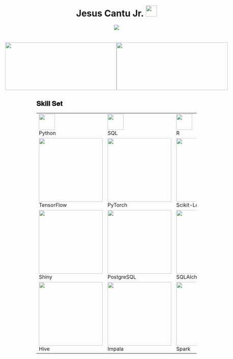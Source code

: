 <h1 align="center"> Jesus Cantu Jr. <img src="https://media.giphy.com/media/hvRJCLFzcasrR4ia7z/giphy.gif" width="35"></h1>

<p align="center">
  <a href="https://github.com/fairyland0926">
    <img src="https://readme-typing-svg.herokuapp.com/?lines=Researcher;Data%20Scientist;Software%20Engineer;Data%20Engineer;5%2B%20years%20of%20coding%20experience;Always%20learning%20new%20tech&font=Pacifico&center=true&width=550&height=80&color=2A9D2A&vCenter=true&size=45%22">
  </a>
</p>

<h1 align="center"></h1>

<!-- GitHub statistics section -->
<div style="display: flex; justify-content: center;">
  <!-- Image aligned to the left displaying GitHub statistics -->
  <div>
    <img src="https://github-readme-stats.vercel.app/api?username=jesusc1&count_private=true&show_icons=true&theme=dark" width="350" height="150">
  </div>

  <!-- Image aligned to the right displaying the top programming languages used -->
  <div>
    <img src="https://github-readme-stats.vercel.app/api/top-langs/?username=jesusc1&layout=compact&theme=dark&langs_count=10" width="350" height="150">
  </div>
</div>

<h2 font-weight="bold">𝐒𝐤𝐢𝐥𝐥 𝐒𝐞𝐭</h2>
<!-- Heading 2 element with the text "𝐒𝐤𝐢𝐥𝐥 𝐒𝐞𝐭" -->

<table>
  <tr>
    <!-- First row of images -->
    <td>
      <img src="https://cdn.iconscout.com/icon/free/png-256/python-2-226051.png" width="50">
      <br>
      <span>Python</span>
    </td>
    <td>
      <img src="https://cdn.iconscout.com/icon/free/png-256/sql-4-190807.png" width="50">
      <br>
      <span>SQL</span>
    </td>
    <td>
      <img src="https://www.r-project.org/logo/Rlogo.png" width="50">
      <br>
      <span>R</span>
    </td>
    <td>
      <img src="https://cdn.iconscout.com/icon/free/png-256/csharp-1-1175241.png" width="50">
      <br>
      <span>C#</span>
    </td>
    <td>
      <img src="https://cdn.iconscout.com/icon/free/png-256/java-60-1174953.png" width="50">
      <br>
      <span>Java</span>
    </td>
    <td>
      <img src="https://cdn.iconscout.com/icon/free/png-256/bash-226005.png" width="50">
      <br>
      <span>Bash</span>
    </td>
  </tr>
  <tr>
    <!-- Second row of images -->
    <td>
      <img src="https://cdn.iconscout.com/icon/free/png-256/tensorflow-2-1175019.png" width="200">
      <br>
      <span>TensorFlow</span>
    </td>
    <td>
      <img src="https://www.pytorch.org/assets/images/pytorch-logo.png" width="200">
      <br>
      <span>PyTorch</span>
    </td>
    <td>
      <img src="https://cdn.iconscout.com/icon/free/png-256/scikit-learn-3-1173394.png" width="200">
      <br>
      <span>Scikit-Learn</span>
    </td>
    <td>
      <img src="https://pandas.pydata.org/static/img/pandas_mark.svg" width="200">
      <br>
      <span>Pandas</span>
    </td>
    <td>
      <img src="https://matplotlib.org/stable/_static/logo2_compressed.svg" width="200">
      <br>
      <span>Matplotlib</span>
    </td>
    <td>
      <img src="https://seaborn.pydata.org/_static/logo-wide-lightbg.svg" width="200">
      <br>
      <span>Seaborn</span>
    </td>
  </tr>
  <tr>
    <!-- Third row of images -->
    <td>
      <img src="https://avatars.githubusercontent.com/u/26351522?s=200&v=4" width="200">
      <br>
      <span>Shiny</span>
    </td>
    <td>
      <img src="https://www.postgresql.org/media/img/about/press/elephant.png" width="200">
      <br>
      <span>PostgreSQL</span>
    </td>
    <td>
      <img src="https://images.rheinwerk-verlag.de/bilder/b_9783836230857_4.png" width="200">
      <br>
      <span>SQLAlchemy</span>
    </td>
    <td>
      <img src="https://cdn.iconscout.com/icon/free/png-256/mongodb-5-1175140.png" width="200">
      <br>
      <span>MongoDB</span>
    </td>
    <td>
      <img src="https://hbase.apache.org/images/hbase_logo_with_orca_large.png" width="200">
      <br>
      <span>HBase</span>
    </td>
    <td>
      <img src="https://phoenix.apache.org/images/phoenix-logo.png" width="200">
      <br>
      <span>Phoenix</span>
    </td>
  </tr>
  <tr>
    <!-- Fourth row of images -->
    <td>
      <img src="https://hive.apache.org/images/hive_logo_medium.png" width="200">
      <br>
      <span>Hive</span>
    </td>
    <td>
      <img src="https://impala.apache.org/img/impala_logo.svg" width="200">
      <br>
      <span>Impala</span>
    </td>
    <td>
      <img src="https://spark.apache.org/images/spark-logo-trademark.png" width="200">
      <br>
      <span>Spark</span>
    </td>
    <td>
      <img src="https://cdn.iconscout.com/icon/free/png-256/amazon-web-services-1869025-1583149.png" width="200">
      <br>
      <span>AWS</span>
    </td>
    <td>
      <img src="https://www.gstatic.com/devrel-devsite/prod/vac6c146aea38f1bfcae307b4a70e5ff3d5b3d67823d8f3c763a34e6c3e6ebf3a/cloud/images/cloud-logo.svg" width="200">
      <br>
      <span>GCS</span>
    </td>
    <td>
      <img src="https://miro.medium.com/max/500/1*f8yvKwVCEPJ5jT8hNqjQzQ.png" width="200">
      <br>
      <span>Databricks</span>
    </td>
    <td>
      <img src="https://git-scm.com/images/logos/downloads/Git-Icon-1788C.png" width="200">
      <br>
      <span>Git</span>
    </td>
  </tr>
</table>
<!-- Table containing four rows of images -->

